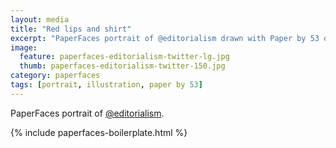 ```yaml
---
layout: media
title: "Red lips and shirt"
excerpt: "PaperFaces portrait of @editorialism drawn with Paper by 53 on an iPad."
image: 
  feature: paperfaces-editorialism-twitter-lg.jpg
  thumb: paperfaces-editorialism-twitter-150.jpg
category: paperfaces
tags: [portrait, illustration, paper by 53]
---
```


PaperFaces portrait of [@editorialism](http://twitter.com/editorialism).

{% include paperfaces-boilerplate.html %}
